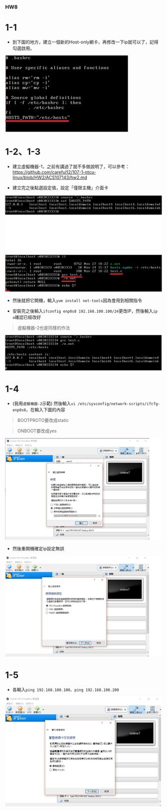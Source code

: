### HW8

# 1-1

* 到下圖的地方，建立一個新的Host-only網卡，再修改一下ip就可以了，記得勾選啟用。

![1](1.jpg)

# 1-2、1-3

* 建立虛擬機器-1，之前有講過了就不多做說明了，可以參考：https://github.com/careful12/107-1-ntcu-linux/blob/HW2/ACS107143/hw2.md

* 建立完之後點選設定值，設定「僅限主機」介面卡

![2](2.jpg)

![3](3.jpg)

* 然後就把它開機，輸入`yum install net-tools`因為會用到相關指令

* 安裝完之後輸入`ifconfig enp0s8 192.168.100.100/24`更改IP，然後輸入`ip a`確認已經改好

> 虛擬機器-2也是同樣的作法

![5](5.jpg)

# 1-4

* (我用`虛擬機器-2`示範) 然後輸入`vi /etc/sysconfig/network-scripts/ifcfg-enp0s8`，在輸入下圖的內容

> BOOTPROTO要改成static

> ONBOOT要改成yes

![6](6.jpg)

* 然後重開機確定ip設定無誤

![7](7.jpg)

# 1-5

* 各輸入`ping 192.168.100.100`、`ping 192.168.100.200`

![8](8.jpg)

